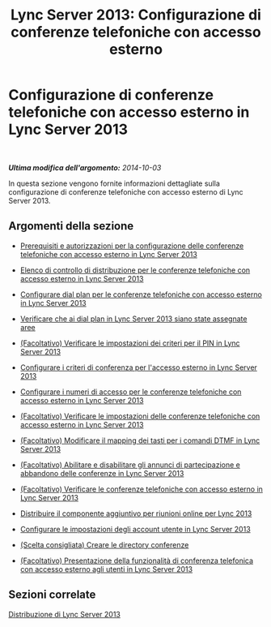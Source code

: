 ﻿---
title: 'Lync Server 2013: Configurazione di conferenze telefoniche con accesso esterno'
TOCTitle: Configurazione di conferenze telefoniche con accesso esterno
ms:assetid: 79a98c5d-a0a8-4729-828d-b9166842432c
ms:mtpsurl: https://technet.microsoft.com/it-it/library/Gg398600(v=OCS.15)
ms:contentKeyID: 49301059
ms.date: 08/24/2015
mtps_version: v=OCS.15
ms.translationtype: HT
---

# Configurazione di conferenze telefoniche con accesso esterno in Lync Server 2013

 

_**Ultima modifica dell'argomento:** 2014-10-03_

In questa sezione vengono fornite informazioni dettagliate sulla configurazione di conferenze telefoniche con accesso esterno di Lync Server 2013.

## Argomenti della sezione

  - [Prerequisiti e autorizzazioni per la configurazione delle conferenze telefoniche con accesso esterno in Lync Server 2013](lync-server-2013-dial-in-conferencing-configuration-prerequisites-and-permissions.md)

  - [Elenco di controllo di distribuzione per le conferenze telefoniche con accesso esterno in Lync Server 2013](lync-server-2013-deployment-checklist-for-dial-in-conferencing.md)

  - [Configurare dial plan per le conferenze telefoniche con accesso esterno in Lync Server 2013](lync-server-2013-configure-dial-plans-for-dial-in-conferencing.md)

  - [Verificare che ai dial plan in Lync Server 2013 siano state assegnate aree](lync-server-2013-make-sure-dial-plans-have-assigned-regions.md)

  - [(Facoltativo) Verificare le impostazioni dei criteri per il PIN in Lync Server 2013](lync-server-2013-optional-verify-pin-policy-settings.md)

  - [Configurare i criteri di conferenza per l'accesso esterno in Lync Server 2013](lync-server-2013-configure-conferencing-policy-for-dial-in.md)

  - [Configurare i numeri di accesso per le conferenze telefoniche con accesso esterno in Lync Server 2013](lync-server-2013-configure-dial-in-conferencing-access-numbers.md)

  - [(Facoltativo) Verificare le impostazioni delle conferenze telefoniche con accesso esterno in Lync Server 2013](lync-server-2013-optional-verify-dial-in-conferencing-settings.md)

  - [(Facoltativo) Modificare il mapping dei tasti per i comandi DTMF in Lync Server 2013](lync-server-2013-optional-modify-key-mapping-for-dtmf-commands.md)

  - [(Facoltativo) Abilitare e disabilitare gli annunci di partecipazione e abbandono delle conferenze in Lync Server 2013](lync-server-2013-optional-enable-and-disable-conference-join-and-leave-announcements.md)

  - [(Facoltativo) Verificare le conferenze telefoniche con accesso esterno in Lync Server 2013](lync-server-2013-optional-verify-dial-in-conferencing.md)

  - [Distribuire il componente aggiuntivo per riunioni online per Lync 2013](lync-server-2013-deploy-the-online-meeting-add-in-for-lync-2013.md)

  - [Configurare le impostazioni degli account utente in Lync Server 2013](lync-server-2013-configure-user-account-settings.md)

  - [(Scelta consigliata) Creare le directory conferenze](recommended-create-conference-directories.md)

  - [(Facoltativo) Presentazione della funzionalità di conferenza telefonica con accesso esterno agli utenti in Lync Server 2013](lync-server-2013-optional-welcome-users-to-dial-in-conferencing.md)

## Sezioni correlate

[Distribuzione di Lync Server 2013](lync-server-2013-deploying-lync-server.md)

